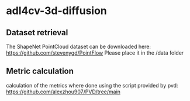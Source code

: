 # adl4cv-3d-diffusion


## Dataset retrieval
The ShapeNet PointCloud dataset can be downloaded here: https://github.com/stevenygd/PointFlow
Please place it in the /data folder

## Metric calculation
calculation of the metrics where done using the script provided by pvd: https://github.com/alexzhou907/PVD/tree/main

